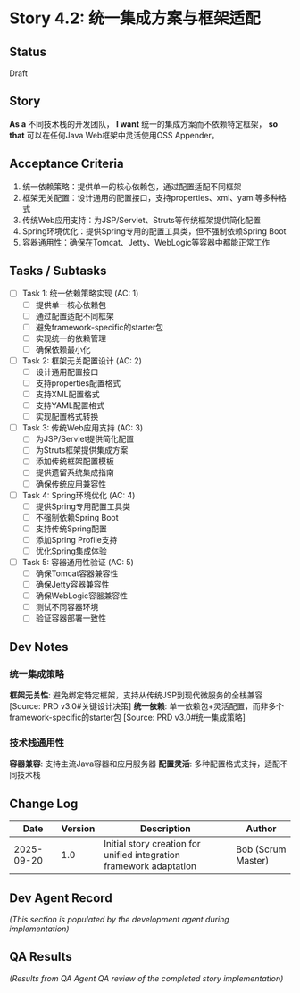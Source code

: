 # Story 4.2: 统一集成方案与框架适配

## Status
Draft

## Story
**As a** 不同技术栈的开发团队，
**I want** 统一的集成方案而不依赖特定框架，
**so that** 可以在任何Java Web框架中灵活使用OSS Appender。

## Acceptance Criteria
1. 统一依赖策略：提供单一的核心依赖包，通过配置适配不同框架
2. 框架无关配置：设计通用的配置接口，支持properties、xml、yaml等多种格式
3. 传统Web应用支持：为JSP/Servlet、Struts等传统框架提供简化配置
4. Spring环境优化：提供Spring专用的配置工具类，但不强制依赖Spring Boot
5. 容器通用性：确保在Tomcat、Jetty、WebLogic等容器中都能正常工作

## Tasks / Subtasks

- [ ] Task 1: 统一依赖策略实现 (AC: 1)
  - [ ] 提供单一核心依赖包
  - [ ] 通过配置适配不同框架
  - [ ] 避免framework-specific的starter包
  - [ ] 实现统一的依赖管理
  - [ ] 确保依赖最小化

- [ ] Task 2: 框架无关配置设计 (AC: 2)
  - [ ] 设计通用配置接口
  - [ ] 支持properties配置格式
  - [ ] 支持XML配置格式
  - [ ] 支持YAML配置格式
  - [ ] 实现配置格式转换

- [ ] Task 3: 传统Web应用支持 (AC: 3)
  - [ ] 为JSP/Servlet提供简化配置
  - [ ] 为Struts框架提供集成方案
  - [ ] 添加传统框架配置模板
  - [ ] 提供遗留系统集成指南
  - [ ] 确保传统应用兼容性

- [ ] Task 4: Spring环境优化 (AC: 4)
  - [ ] 提供Spring专用配置工具类
  - [ ] 不强制依赖Spring Boot
  - [ ] 支持传统Spring配置
  - [ ] 添加Spring Profile支持
  - [ ] 优化Spring集成体验

- [ ] Task 5: 容器通用性验证 (AC: 5)
  - [ ] 确保Tomcat容器兼容性
  - [ ] 确保Jetty容器兼容性
  - [ ] 确保WebLogic容器兼容性
  - [ ] 测试不同容器环境
  - [ ] 验证容器部署一致性

## Dev Notes

### 统一集成策略
**框架无关性**: 避免绑定特定框架，支持从传统JSP到现代微服务的全栈兼容 [Source: PRD v3.0#关键设计决策]
**统一依赖**: 单一依赖包+灵活配置，而非多个framework-specific的starter包 [Source: PRD v3.0#统一集成策略]

### 技术栈通用性
**容器兼容**: 支持主流Java容器和应用服务器
**配置灵活**: 多种配置格式支持，适配不同技术栈

## Change Log
| Date | Version | Description | Author |
|------|---------|-------------|--------|
| 2025-09-20 | 1.0 | Initial story creation for unified integration framework adaptation | Bob (Scrum Master) |

## Dev Agent Record
_(This section is populated by the development agent during implementation)_

## QA Results
_(Results from QA Agent QA review of the completed story implementation)_